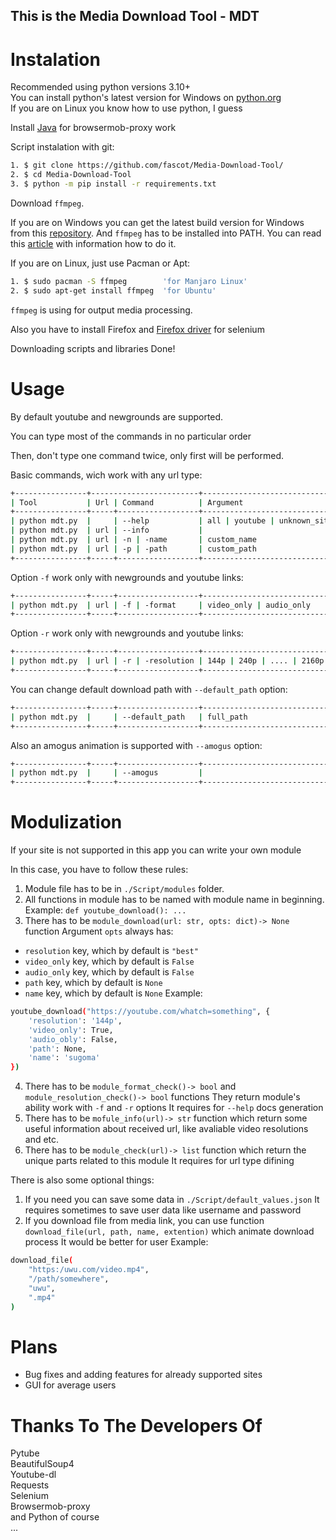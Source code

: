 ## This is the Media Download Tool - MDT

# Instalation

Recommended using python versions 3.10+ <br />
You can install python's latest version for Windows on [python.org](https://python.org/downloads/windows/) <br />
If you are on Linux you know how to use python, I guess <br />

Install [Java](https://www.java.com/ru/download/) for browsermob-proxy work<br />

Script instalation with git: <br />

```bash
1. $ git clone https://github.com/fascot/Media-Download-Tool/
2. $ cd Media-Download-Tool
3. $ python -m pip install -r requirements.txt
```

Download `ffmpeg`. <br />

If you are on Windows you can get the latest build version for Windows from this [repository](https://github.com/BtbN/FFmpeg-Builds/releases).
And `ffmpeg` has to be installed into PATH. You can read this [article](https://windowsloop.com/install-ffmpeg-windows-10/#add-ffmpeg-to-Windows-path) with information how to do it. <br />

If you are on Linux, just use Pacman or Apt:
```bash
1. $ sudo pacman -S ffmpeg        'for Manjaro Linux'
2. $ sudo apt-get install ffmpeg  'for Ubuntu'
```

`ffmpeg` is using for output media processing.

Also you have to install Firefox and [Firefox driver](https://www.selenium.dev/documentation/webdriver/getting_started/install_drivers/) for selenium

Downloading scripts and libraries Done! <br />

# Usage

By default youtube and newgrounds are supported. <br />

You can type most of the commands in no particular order <br />

Then, don't type one command twice, only first will be performed. <br />

Basic commands, wich work with any url type:
```bash
+----------------+------------------------+---------------------------------+------------------------------------------------+
| Tool           | Url | Command          | Argument                        | Description                                    |
+----------------+-----+------------------+---------------------------------+------------------------------------------------+
| python mdt.py  |     | --help           | all | youtube | unknown_site... | Return documentation for module                |
| python mdt.py  | url | --info           |                                 | Return information about page                  |
| python mdt.py  | url | -n | -name       | custom_name                     | Change name of the output media file           |
| python mdt.py  | url | -p | -path       | custom_path                     | Change path of the output media file           |
+----------------+-----+------------------+---------------------------------+------------------------------------------------+
```
Option `-f` work only with newgrounds and youtube links:
```bash
+----------------+-----+------------------+---------------------------------+------------------------------------------------+
| python mdt.py  | url | -f | -format     | video_only | audio_only         | Remove audio or video from output VIDEO file   |
+----------------+-----+------------------+---------------------------------+------------------------------------------------+
```
Option `-r` work only with newgrounds and youtube links:
```bash
+----------------+-----+------------------+---------------------------------+------------------------------------------------+
| python mdt.py  | url | -r | -resolution | 144p | 240p | .... | 2160p      | Change resolution of output VIDEO file         |
+----------------+-----+------------------+---------------------------------+------------------------------------------------+
```
You can change default download path with `--default_path` option:
```bash
+----------------+-----+------------------+---------------------------------+------------------------------------------------+
| python mdt.py  |     | --default_path   | full_path                       | Change default path                            |
+----------------+-----+------------------+---------------------------------+------------------------------------------------+
```
Also an amogus animation is supported with `--amogus` option:
```bash
+----------------+-----+------------------+---------------------------------+------------------------------------------------+
| python mdt.py  |     | --amogus         |                                 | ඞඞඞඞඞඞඞඞඞඞඞඞ                            |
+----------------+-----+------------------+---------------------------------+------------------------------------------------+
```

# Modulization

If your site is not supported in this app you can write your own module

In this case, you have to follow these rules:

1. Module file has to be in `./Script/modules` folder.
2. All functions in module has to be named with module name in beginning.
Example: `def youtube_download(): ...`
3. There has to be `module_download(url: str, opts: dict)-> None` function
Argument `opts` always has:
- `resolution` key, which by default is `"best"`
- `video_only` key, which by default is `False`
- `audio_only` key, which by default is `False`
- `path` key, which by default is `None`
- `name` key, which by default is `None`
Example: 
```bash
youtube_download("https://youtube.com/whatch=something", {
    'resolution': '144p',
    'video_only': True,
    'audio_obly': False,
    'path': None,
    'name': 'sugoma'
})
```
4. There has to be `module_format_check()-> bool` and `module_resolution_check()-> bool` functions
They return module's ability work with `-f` and `-r` options
It requires for `--help` docs generation
5. There has to be `mofule_info(url)-> str` function which return some useful information about received url, like avaliable video resolutions and etc.
6. There has to be `module_check(url)-> list` function which return the unique parts related to this module
It requires for url type difining 

There is also some optional things:
1. If you need you can save some data in `./Script/default_values.json`
It requires sometimes to save user data like username and password
2. If you download file from media link, you can use function `download_file(url, path, name, extention)` which animate download process
It would be better for user
Example:
```bash
download_file(
    "https:/uwu.com/video.mp4",
    "/path/somewhere",
    "uwu",
    ".mp4"
)
```

# Plans

- Bug fixes and adding features for already supported sites
- GUI for average users

# Thanks To The Developers Of

Pytube <br />
BeautifulSoup4 <br />
Youtube-dl <br />
Requests <br />
Selenium <br />
Browsermob-proxy <br />
and Python of course <br />
...
